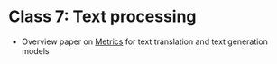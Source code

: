 # Class 7: Text processing

* Overview paper on [Metrics](https://link.springer.com/article/10.1007/s11063-022-10835-4) for text translation and text generation models